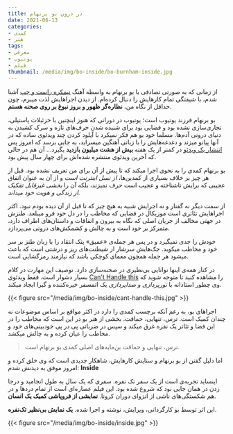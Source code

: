 ```yaml
---
title: در درون بو برنهام
date: 2021-06-13
categories:
- کمدی
- هنر
tags:
- معرفی
- یوتیوب
- فیلم
thumbnail: /media/img/bo-inside/bo-burnham-inside.jpg
---
```


از زمانی که به صورتی تصادفی با بو برنهام به واسطه آهنگ [نیمکره راست و چپ](https://www.youtube.com/watch?v=edmIy21ds2c) آشنا شدم، با شیفتگی تمام کارهایش را دنبال کرده‌ام. از دیدن اجراهایش لذت میبرم، چون حداقل از نگاه من، **نظاره‌گر ظهور و بروز نبوغ بر روی صحنه هستم**.

بو برنهام فرزند یوتیوب است؛ یوتیوب در دورانی که هنوز اینچنین با خزئبلات پاستیلی، تجاری‌سازی نشده بود و فضایی بود برای شنیده شدن حرف‌های تازه و سرک کشیدن به دنیای درونی آدم‌ها. مسلما خود بو هم فکر نمیکرد با آپلود کردن چند ویدئوی ساده که در آنها پیانو میزند و دغدغه‌هایش را با زبانی آهنگین میسراید، به جایی برسد که امروز پس [انتشار یک ویدئو](https://www.youtube.com/watch?v=k1BneeJTDcU) در کمتر از یک هفته **بیش از هشت میلیون بازدید** بگیرد... آن هم در حالی که آخرین ویدئوی منتشره شده‌اش برای چهار سال پیش بود.

بو برنهام کمدی را به نحوی اجرا میکند که تا پیش از آن برای من تعریف نشده بود. قبل از هر چیز بر خلاف بسیاری از کمدین‌ها، *از نسل اینترنت است* و از آن به عنوان اتفاق عجیبی که برایش ناشناخته و عجیب است حرف نمیزند، بلکه آن را *بخشی غیرقابل تفکیک از زندگی و هویت خود میداند*.

از سمت دیگر نه گفتار و نه اجرایش شبیه به هیچ چیز که تا قبل از آن دیده بودم نبود. اکثر اجراهایش تئاتری است موزیکال در فضایی که مخاطب را در دل خود فرو میبلعد. طنزش در جهتی مخالف از جریان اصلی که نگاه به بیرون و اتفاقات و داستان‌های اطراف دارد، متمرکز بر خود است و به چالش و کشمکش‌های درونی می‌پردازد.

خودش را جدی نمیگیرد و در پس هر جمله‌ی «عمیق» پتک انتقاد را با زبان طنز بر سر خود و مخاطب میکوبد. جک‌هایش سرشار از شیطنت‌های ریز و درشتی است که باعث میشود هر جمله همچون معمای کوچکی باشد که نیازمند رمزگشایی است.

در کنار همه‌ی اینها توانایی بی‌نظیری در صحنه‌سازی دارد. توصیف این مهارت در کلام بسیار دشوار است. فقط ویدئوی [Can't Handle this](https://www.youtube.com/watch?v=rYy0o-J0x20) را مشاهده کنید تا متوجه شوید که وی چطور استادانه با *نورپردازی و صداپردازی* یک اتمسفر خیره‌کننده و گیرا ایجاد میکند.

{{< figure src="/media/img/bo-inside/cant-handle-this.jpg" >}}

اجراهای بو، به رغم آنکه برچسب کمدی را دارد در اکثر مواقع بر اساس موضوعات نه چندان کمیک است. ترس، تنهایی، حماقت. بخشی از هنر بو در این است که مخاطب را در این فضا و تئاتر یک نفره غرق میکند و سپس در ضرباتی پی در پی خودبینی‌های خود و مخاطب را عیان کرده و به چالش میکشد.

> ترس، تنهایی و حماقت بن‌مایه‌های اصلی کمدی بو برنهام است.

اما دلیل گفتن از بو برنهام و ستایش کارهایش، شاهکار جدیدی است که وی خلق کرده و امروز موفق به دیدنش شدم: **Inside**

اینساید تجربه‌ی است از یک سفر تک نفره. سفری که یک سال به طول انجامید و درجا زدن در همان جایی بود که شروع شده بود. این فیلم عصاره‌ای است از تمام دردها و در هم شکستگی‌های ناشی از انزوای دوران کرونا. **نمایشی از فروپاشی کمیک یک انسان**.

این اثر توسط بو کارگردانی، ویرایش، نوشته و اجرا شده. **یک نمایش بی‌نظیر تک‌نفره**.

{{< figure src="/media/img/bo-inside/inside.jpg" >}}
